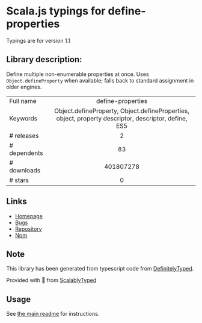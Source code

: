
# Scala.js typings for define-properties

Typings are for version 1.1

## Library description:
Define multiple non-enumerable properties at once. Uses `Object.defineProperty` when available; falls back to standard assignment in older engines.

|                    |                 |
| ------------------ | :-------------: |
| Full name          | define-properties |
| Keywords           | Object.defineProperty, Object.defineProperties, object, property descriptor, descriptor, define, ES5 |
| # releases         | 2 |
| # dependents       | 83 |
| # downloads        | 401807278 |
| # stars            | 0 |

## Links
- [Homepage](https://github.com/ljharb/define-properties#readme)
- [Bugs](https://github.com/ljharb/define-properties/issues)
- [Repository](https://github.com/ljharb/define-properties)
- [Npm](https://www.npmjs.com/package/define-properties)
    


## Note
This library has been generated from typescript code from [DefinitelyTyped](https://definitelytyped.org).

Provided with :purple_heart: from [ScalablyTyped](https://github.com/oyvindberg/ScalablyTyped)

## Usage
See [the main readme](../../readme.md) for instructions.


